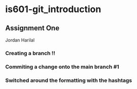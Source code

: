 # is601-git_introduction
## Assignment One 
Jordan Harilal
### Creating a branch !!
### Commiting a change onto the main branch #1
### Switched around the formatting with the hashtags
